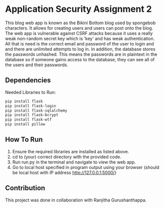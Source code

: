 # Application Security Assignment 2
This blog web app is known as the Bikini Bottom blog used by spongebob characters. It allows for creating users and users can post onto the blog. The web app is vulnerable against CSRF attacks because it uses a really weak non-random secret key which is 'key' and has weak authentication. All that is need is the correct email and password of the user to login and and there are unlimited attempts to log in. In addition, the database stores the passwords unhashed. This means the passwords are in plaintext in the database so if someone gains access to the database, they can see all of the users and their passwords.

## Dependencies
Needed Libraries to Run:
```bash
pip install flask
pip install flask-login
pip install flask-sqlalchemy
pip install flask-bcrypt
pip install flask-wtf
pip install pillow
```

## How To Run
1. Ensure the required libraries are installed as listed above. 
2. cd to (your) correct directory with the provided code.
3. Run run.py in the terminal and navigate to view the web app.
4. Go to local host specified in program output using your browser (should be local host with IP address http://127.0.0.1:5000/)

## Contribution
This project was done in collaboration with Ranjitha Gurushanthappa.
